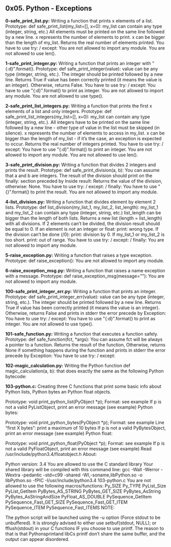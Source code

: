 ## 0x05. Python - Exceptions


**0-safe_print_list.py:** Writing a function that prints x elements of a list.
Prototype: def safe_print_list(my_list=[], x=0):
my_list can contain any type (integer, string, etc.)
All elements must be printed on the same line followed by a new line.
x represents the number of elements to print.
x can be bigger than the length of my_list.
Returns the real number of elements printed.
You have to use try: / except:
You are not allowed to import any module.
You are not allowed to use len().


**1-safe_print_integer.py:** Writing a function that prints an integer with "{:d}".format().
Prototype: def safe_print_integer(value):
value can be any type (integer, string, etc.).
The integer should be printed followed by a new line.
Returns True if value has been correctly printed (it means the value is an integer).
Otherwise, returns False.
You have to use try: / except:
You have to use "{:d}".format() to print as integer.
You are not allowed to import any module.
You are not allowed to use type().


**2-safe_print_list_integers.py:** Writing a function that prints the first x elements of a list and only integers.
Prototype: def safe_print_list_integers(my_list=[], x=0):
my_list can contain any type (integer, string, etc.).
All integers have to be printed on the same line followed by a new line - other type of value in the list must be skipped (in silence).
x represents the number of elements to access in my_list.
x can be bigger than the length of my_list - if it’s the case, an exception is expected to occur.
Returns the real number of integers printed.
You have to use try: / except:
You have to use "{:d}".format() to print an integer.
You are not allowed to import any module.
You are not allowed to use len().


**3-safe_print_division.py:** Writing a function that divides 2 integers and prints the result.
Prototype: def safe_print_division(a, b):
You can assume that a and b are integers.
The result of the division should print on the finally: section preceded by Inside result:
Returns the value of the division, otherwise: None.
You have to use try: / except: / finally:
You have to use "{}".format() to print the result.
You are not allowed to import any module.


**4-list_division.py:** Writing a function that divides element by element 2 lists.
Prototype: def list_division(my_list_1, my_list_2, list_length):
my_list_1 and my_list_2 can contain any type (integer, string, etc.)
list_length can be bigger than the length of both lists.
Returns a new list (length = list_length) with all divisions.
If 2 elements can’t be divided, the division result should be equal to 0.
If an element is not an integer or float:
print: wrong type.
If the division can’t be done (/0):
print: division by 0.
If my_list_1 or my_list_2 is too short.
print: out of range.
You have to use try: / except: / finally:
You are not allowed to import any module.


**5-raise_exception.py:** Writing a function that raises a type exception.
Prototype: def raise_exception():
You are not allowed to import any module.


**6-raise_exception_msg.py:** Writing a function that raises a name exception with a message.
Prototype: def raise_exception_msg(message=""):
You are not allowed to import any module.


**100-safe_print_integer_err.py:** Writing a function that prints an integer.
Prototype: def safe_print_integer_err(value):
value can be any type (integer, string, etc.).
The integer should be printed followed by a new line.
Returns True if value has been correctly printed (it means the value is an integer).
Otherwise, returns False and prints in stderr the error precede by Exception:
You have to use try: / except:
You have to use "{:d}".format() to print as integer.
You are not allowed to use type().


**101-safe_function.py:** Writing a function that executes a function safely.
Prototype: def safe_function(fct, *args):
You can assume fct will be always a pointer to a function.
Returns the result of the function,
Otherwise, returns None if something happens during the function and prints in stderr the error precede by Exception:
You have to use try: / except:


**102-magic_calculation.py:** Writing the Python function def magic_calculation(a, b): that does exactly the same as the following Python bytecode:


**103-python.c:** Creating three C functions that print some basic info about Python lists, Python bytes an Python float objects.

Prototype: void print_python_list(PyObject *p);
Format: see example
If p is not a valid PyListObject, print an error message (see example)
Python bytes:

Prototype: void print_python_bytes(PyObject *p);
Format: see example
Line “first X bytes”: print a maximum of 10 bytes
If p is not a valid PyBytesObject, print an error message (see example)
Python float:

Prototype: void print_python_float(PyObject *p);
Format: see example
If p is not a valid PyFloatObject, print an error message (see example)
Read /usr/include/python3.4/floatobject.h
About:

Python version: 3.4
You are allowed to use the C standard library
Your shared library will be compiled with this command line: gcc -Wall -Werror -Wextra -pedantic -std=c99 -shared -Wl,-soname,libPython.so -o libPython.so -fPIC -I/usr/include/python3.4 103-python.c
You are not allowed to use the following macros/functions:
Py_SIZE
Py_TYPE
PyList_Size
PyList_GetItem
PyBytes_AS_STRING
PyBytes_GET_SIZE
PyBytes_AsString
PyBytes_AsStringAndSize
PyFloat_AS_DOUBLE
PySequence_GetItem
PySequence_Fast_GET_SIZE
PySequence_Fast_GET_ITEM
PySequence_ITEM
PySequence_Fast_ITEMS
NOTE:

The python script will be launched using the -u option (Force stdout to be unbuffered).
It is strongly advised to either use setbuf(stdout, NULL); or fflush(stdout) in your C functions IF you choose to use printf. The reason to that is that Pythonsprintand libCs printf don’t share the same buffer, and the output can appear disordered.
